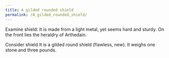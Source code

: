 ```yaml
---
title: A gilded rounded shield
permalink: /A_gilded_rounded_shield/
---
```


Examine shield: It is made from a light metal, yet seems hard and
sturdy. On the front lies the heraldry of Arthedain.

Consider shield It is a gilded round shield (flawless, new). It weighs
one stone and three pounds.
